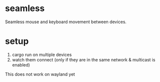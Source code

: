# seamless
Seamless mouse and keyboard movement between devices. 

# setup
1. cargo run on multiple devices
2. watch them connect (only if they are in the same network & multicast is enabled)

This does not work on wayland yet
